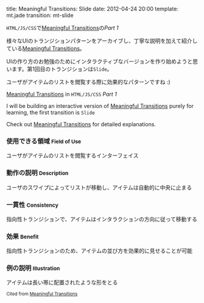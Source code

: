 title: Meaningful Transitions: Slide
date: 2012-04-24 20:00
template: mt.jade
transition: mt-slide

<!-- ja#1 -->

`HTML/JS/CSS`で[Meaningful Transitions]の*Part 1*

様々なUIのトランジションパターンをアーカイブし、丁寧な説明を加えて紹介している[Meaningful Transitions]。

UIの作り方のお勉強のためにインタラクティブなバージョンを作り始めようと思います。第1回目のトランジションは`Slide`。

ユーザがアイテムのリストを閲覧する際に効果的なパターンですね :)

<span class="more"></span>

<!-- /ja -->

<!-- en#1 -->

[Meaningful Transitions] in `HTML/JS/CSS` *Part 1*

I will be building an interactive version of [Meaningful Transitions] purely for learning, the first transition is `Slide`

Check out [Meaningful Transitions] for detailed explanations.

<!-- /en -->


<div id="mt-slide" class="mt-transition" data-title="Slide">
</div>

<!-- ja -->

### 使用できる領域 <small>Field of Use</small>
ユーザがアイテムのリストを閲覧するインターフェイス

### 動作の説明 <small>Description</small>
ユーザのスワイプによってリストが移動し、アイテムは自動的に中央に止まる

### 一貫性 <small>Consistency</small>
指向性トランジションで、アイテムはインタラクションの方向に従って移動する

### 効果 <small>Benefit</small>
指向性トランジションのため、アイテムの並び方を効果的に見せることが可能

### 例の説明 <small>Illustration</small>
アイテムは長い帯に配置されたような形をとる

<!-- /ja -->

<small>Cited from [Meaningful Transitions]</small>

[Meaningful Transitions]: http://www.ui-transitions.com/
